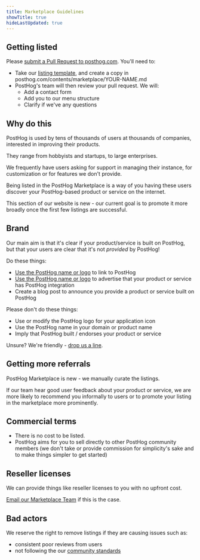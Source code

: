 ```yaml
---
title: Marketplace Guidelines
showTitle: true
hideLastUpdated: true
---
```


## Getting listed

Please [submit a Pull Request to posthog.com](https://github.com/PostHog/posthog.com). You'll need to:

* Take our [listing template](listing-template), and create a copy in posthog.com/contents/marketplace/YOUR-NAME.md
* PostHog's team will then review your pull request. We will:
  * Add a contact form
  * Add you to our menu structure
  * Clarify if we've any questions
  
## Why do this

PostHog is used by tens of thousands of users at thousands of companies, interested in improving their products.

They range from hobbyists and startups, to large enterprises.

We frequently have users asking for support in managing their instance, for customization or for features we don't provide.

Being listed in the PostHog Marketplace is a way of you having these users discover your PostHog-based product or service on the internet.

This section of our website is new - our current goal is to promote it more broadly once the first few listings are successful.

## Brand

Our main aim is that it's clear if your product/service is built on PostHog, but that your users are clear that it's not _provided_ by PostHog!

Do these things:

* [Use the PostHog name or logo](../handbook/company/brand-assets) to link to PostHog
* [Use the PostHog name or logo](../handbook/company/brand-assets) to advertise that your product or service has PostHog integration
* Create a blog post to announce you provide a product or service built on PostHog

Please don't do these things:

* Use or modify the PostHog logo for your application icon
* Use the PostHog name in your domain or product name
* Imply that PostHog built / endorses your product or service

Unsure? We're friendly - [drop us a line](mailto:marketplace+getlisted@posthog.com).

## Getting more referrals

PostHog Marketplace is new - we manually curate the listings.

If our team hear good user feedback about your product or service, we are more likely to recommend you informally to users or to promote your listing in the marketplace more prominently.

## Commercial terms

* There is no cost to be listed.
* PostHog aims for you to sell directly to other PostHog community members (we don't take or provide commission for simplicity's sake and to make things simpler to get started)

## Reseller licenses

We can provide things like reseller licenses to you with no upfront cost. 

[Email our Marketplace Team](mailto:marketplace+reseller@posthog.com) if this is the case.

## Bad actors

We reserve the right to remove listings if they are causing issues such as:

* consistent poor reviews from users
* not following the our [community standards](/.../docs/contribute/code-of-conduct#our-standards)
